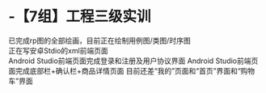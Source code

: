 # -【7组】工程三级实训
已完成rp图的全部绘画，目前正在绘制用例图/类图/时序图  
正在写安卓Stdio的xml前端页面  
Android Studio前端页面完成登录和注册及用户协议界面
Android Studio前端页面完成底部栏+确认栏+商品详情页面
目前还差“我的”页面和“首页”界面和“购物车”界面
